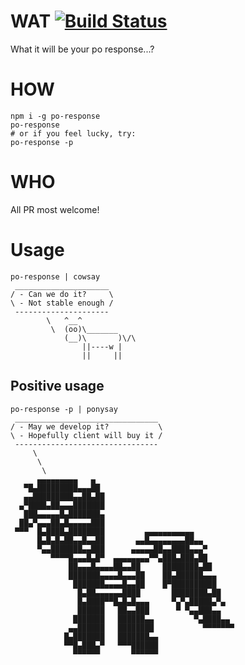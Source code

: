 # WAT [![Build Status](https://travis-ci.org/syzer/po-answer.svg?branch=master)](https://travis-ci.org/syzer/po-answer)

What it will be your po response...?

# HOW

```
npm i -g po-response
po-response
# or if you feel lucky, try:
po-response -p
```

# WHO

All PR most welcome!

# Usage

```
po-response | cowsay
 _____________________
/ - Can we do it?     \
\ - Not stable enough /
 ---------------------
        \   ^__^
         \  (oo)\_______
            (__)\       )\/\
                ||----w |
                ||     ||
```

## Positive usage
```
po-response -p | ponysay
 ________________________________
/ - May we develop it?           \
\ - Hopefully client will buy it /
 --------------------------------
     \
      \
       \
      ▄▄▄▄▄▄▄▄▄   ▄
   ▀█▄█████████▄▄▄██
   ▄▄█████████▄▄██▄██
  ▄▀████▄██▄▄▄███████
   ███▄▄▄▄▄█▄███████▄
  ██▄▀▄▄▄██▄█▄▄▄▄▄███
 ▀▀▀  █▄████▄████████         ▄▄▄▄▄▄▄▄▄▄▄
      █▄█▄█▄██▄▄█▄▄██       ▄▄█▄▄▄▄▄▄▄▄██▄▄
      ▀▄▄███████▄▄███      ▄▄▄▄▄██▄▄████▄▄▄▀
         ▀▀▀▀█▄▄▄█▄█▀  ▄▄▄▄▄▄▄▄▀▀▄███▄███▄██
             ██▄▄▄█▄▄▄▄██▄▄██     ████████▄██
             ███████▄▄▄▄█▄▄▄██    ██▄██████▄▄▄
              ███████▄▄▄▄█▄▄██    █▀██████████
               █▄██▄▄▄▄▄▄████       ████████▄██
               █▄████▀▀█▄█▄█▄▄▄     ▀▄▀▄█████▄▀▄
               ██████   ██▄▄███      ▀ ▀▄▄███▄▄
              ███████   ██████▄▄         ▀▄████▄▄
             ▄▄██████   ████████           ▀▀▀▀▀▀▀
            █▄███████   ███████▄▄
            ▀▀█▄███▄▀   ▀▀▀██████
              ▀▀▀▀▀▀       ▀▀▀▀▀▀

```
